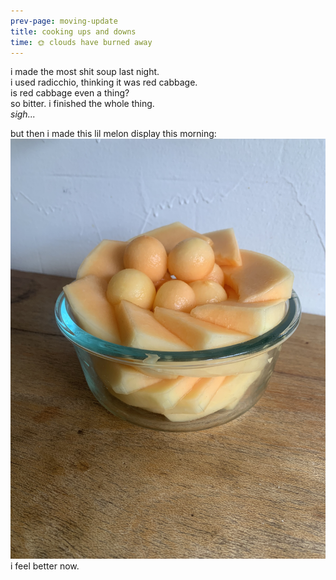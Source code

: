 ```yaml
---
prev-page: moving-update
title: cooking ups and downs
time: 🌞 clouds have burned away
---
```

i made the most shit soup last night.  
i used radicchio, thinking it was red cabbage.  
is red cabbage even a thing?  
so bitter. i finished the whole thing.  
*sigh...*

but then i made this lil melon display 
this morning:  
![](/assets/images/melon_display.jpg "baller moves")
i feel better now.  